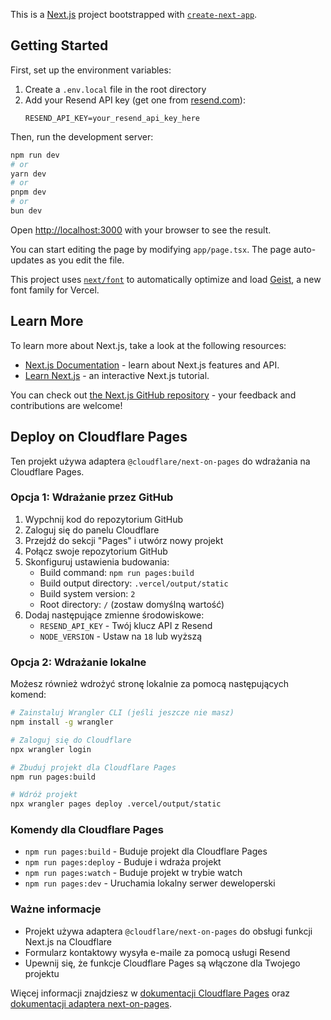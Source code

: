 This is a [Next.js](https://nextjs.org) project bootstrapped with [`create-next-app`](https://nextjs.org/docs/app/api-reference/cli/create-next-app).

## Getting Started

First, set up the environment variables:

1. Create a `.env.local` file in the root directory
2. Add your Resend API key (get one from [resend.com](https://resend.com)):
   ```
   RESEND_API_KEY=your_resend_api_key_here
   ```

Then, run the development server:

```bash
npm run dev
# or
yarn dev
# or
pnpm dev
# or
bun dev
```

Open [http://localhost:3000](http://localhost:3000) with your browser to see the result.

You can start editing the page by modifying `app/page.tsx`. The page auto-updates as you edit the file.

This project uses [`next/font`](https://nextjs.org/docs/app/building-your-application/optimizing/fonts) to automatically optimize and load [Geist](https://vercel.com/font), a new font family for Vercel.

## Learn More

To learn more about Next.js, take a look at the following resources:

- [Next.js Documentation](https://nextjs.org/docs) - learn about Next.js features and API.
- [Learn Next.js](https://nextjs.org/learn) - an interactive Next.js tutorial.

You can check out [the Next.js GitHub repository](https://github.com/vercel/next.js) - your feedback and contributions are welcome!

## Deploy on Cloudflare Pages

Ten projekt używa adaptera `@cloudflare/next-on-pages` do wdrażania na Cloudflare Pages.

### Opcja 1: Wdrażanie przez GitHub

1. Wypchnij kod do repozytorium GitHub
2. Zaloguj się do panelu Cloudflare
3. Przejdź do sekcji "Pages" i utwórz nowy projekt
4. Połącz swoje repozytorium GitHub
5. Skonfiguruj ustawienia budowania:
   - Build command: `npm run pages:build`
   - Build output directory: `.vercel/output/static`
   - Build system version: `2`
   - Root directory: `/` (zostaw domyślną wartość)
6. Dodaj następujące zmienne środowiskowe:
   - `RESEND_API_KEY` - Twój klucz API z Resend
   - `NODE_VERSION` - Ustaw na `18` lub wyższą

### Opcja 2: Wdrażanie lokalne

Możesz również wdrożyć stronę lokalnie za pomocą następujących komend:

```bash
# Zainstaluj Wrangler CLI (jeśli jeszcze nie masz)
npm install -g wrangler

# Zaloguj się do Cloudflare
npx wrangler login

# Zbuduj projekt dla Cloudflare Pages
npm run pages:build

# Wdróż projekt
npx wrangler pages deploy .vercel/output/static
```

### Komendy dla Cloudflare Pages

- `npm run pages:build` - Buduje projekt dla Cloudflare Pages
- `npm run pages:deploy` - Buduje i wdraża projekt
- `npm run pages:watch` - Buduje projekt w trybie watch
- `npm run pages:dev` - Uruchamia lokalny serwer deweloperski

### Ważne informacje

- Projekt używa adaptera `@cloudflare/next-on-pages` do obsługi funkcji Next.js na Cloudflare
- Formularz kontaktowy wysyła e-maile za pomocą usługi Resend
- Upewnij się, że funkcje Cloudflare Pages są włączone dla Twojego projektu

Więcej informacji znajdziesz w [dokumentacji Cloudflare Pages](https://developers.cloudflare.com/pages/) oraz [dokumentacji adaptera next-on-pages](https://github.com/cloudflare/next-on-pages).

